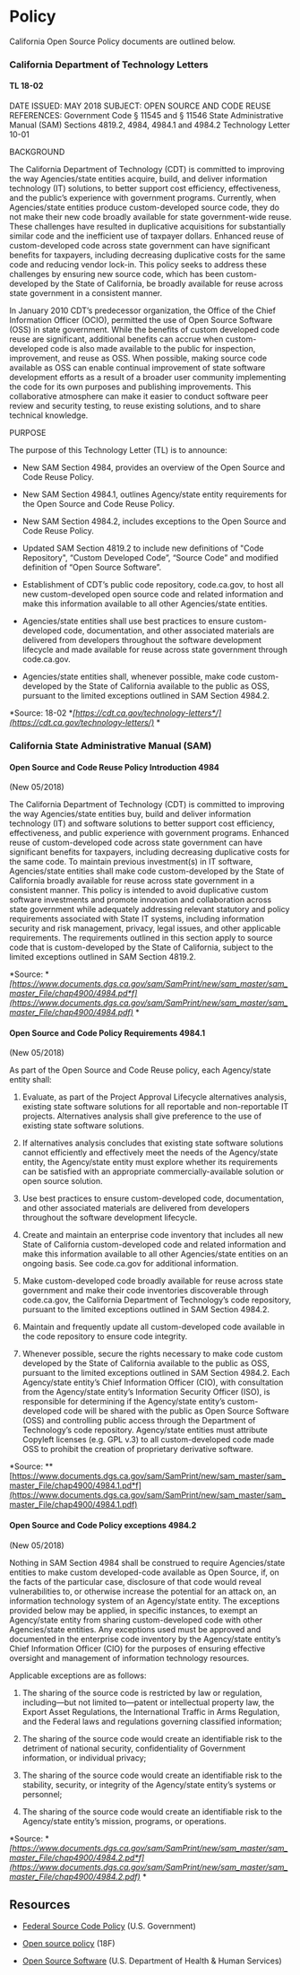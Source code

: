 # Policy

California Open Source Policy documents are outlined below. 

### California Department of Technology Letters

#### TL 18-02

DATE ISSUED: MAY 2018
SUBJECT: OPEN SOURCE AND CODE REUSE 
REFERENCES: 
Government Code § 11545 and § 11546 
State Administrative Manual (SAM) Sections 4819.2, 4984, 4984.1 and 4984.2 
Technology Letter 10-01 

BACKGROUND

The California Department of Technology (CDT) is committed to improving the way Agencies/state entities acquire, build, and deliver information technology (IT) solutions, to better support cost efficiency, effectiveness, and the public’s experience with government programs. Currently, when Agencies/state entities produce custom-developed source code, they do not make their new code broadly available for state government-wide reuse. These challenges have resulted in duplicative acquisitions for substantially similar code and the inefficient use of taxpayer dollars. Enhanced reuse of custom-developed code across state government can have significant benefits for taxpayers, including decreasing duplicative costs for the same code and reducing vendor lock-in. This policy seeks to address these challenges by ensuring new source code, which has been custom-developed by the State of California, be broadly available for reuse across state government in a consistent manner. 

In January 2010 CDT’s predecessor organization, the Office of the Chief Information Officer (OCIO), permitted the use of Open Source Software (OSS) in state government. While the benefits of custom developed code reuse are significant, additional benefits can accrue when custom-developed code is also made available to the public for inspection, improvement, and reuse as OSS. When possible, making source code available as OSS can enable continual improvement of state software development efforts as a result of a broader user community implementing the code for its own purposes and publishing improvements. This collaborative atmosphere can make it easier to conduct software peer review and security testing, to reuse existing solutions, and to share technical knowledge.

PURPOSE

The purpose of this Technology Letter (TL) is to announce: 

* New SAM Section 4984, provides an overview of the Open Source and Code Reuse Policy. 

* New SAM Section 4984.1, outlines Agency/state entity requirements for the Open Source and Code Reuse Policy. 

* New SAM Section 4984.2, includes exceptions to the Open Source and Code Reuse Policy. 

* Updated SAM Section 4819.2 to include new definitions of "Code Repository", “Custom Developed Code”, “Source Code” and modified definition of “Open Source Software”. 

* Establishment of CDT’s public code repository, code.ca.gov, to host all new custom-developed open source code and related information and make this information available to all other Agencies/state entities. 

* Agencies/state entities shall use best practices to ensure custom-developed code, documentation, and other associated materials are delivered from developers throughout the software development lifecycle and made available for reuse across state government through code.ca.gov.

* Agencies/state entities shall, whenever possible, make code custom-developed by the State of California available to the public as OSS, pursuant to the limited exceptions outlined in SAM Section 4984.2.

*Source: 18-02 **[https://cdt.ca.gov/technology-letters*/](https://cdt.ca.gov/technology-letters/)* *

### California State Administrative Manual (SAM)

#### Open Source and Code Reuse Policy Introduction 4984 

(New 05/2018) 

The California Department of Technology (CDT) is committed to improving the way Agencies/state entities buy, build and deliver information technology (IT) and software solutions to better support cost efficiency, effectiveness, and public experience with government programs. Enhanced reuse of custom-developed code across state government can have significant benefits for taxpayers, including decreasing duplicative costs for the same code. To maintain previous investment(s) in IT software, Agencies/state entities shall make code custom-developed by the State of California broadly available for reuse across state government in a consistent manner. This policy is intended to avoid duplicative custom software investments and promote innovation and collaboration across state government while adequately addressing relevant statutory and policy requirements associated with State IT systems, including information security and risk management, privacy, legal issues, and other applicable requirements. The requirements outlined in this section apply to source code that is custom-developed by the State of California, subject to the limited exceptions outlined in SAM Section 4819.2.

*Source: **[https://www.documents.dgs.ca.gov/sam/SamPrint/new/sam_master/sam_master_File/chap4900/4984.pd*f](https://www.documents.dgs.ca.gov/sam/SamPrint/new/sam_master/sam_master_File/chap4900/4984.pdf)* *

#### Open Source and Code Policy Requirements 4984.1 

(New 05/2018) 

As part of the Open Source and Code Reuse policy, each Agency/state entity shall: 

1. Evaluate, as part of the Project Approval Lifecycle alternatives analysis, existing state software solutions for all reportable and non-reportable IT projects. Alternatives analysis shall give preference to the use of existing state software solutions. 

2. If alternatives analysis concludes that existing state software solutions cannot efficiently and effectively meet the needs of the Agency/state entity, the Agency/state entity must explore whether its requirements can be satisfied with an appropriate commercially-available solution or open source solution. 

3. Use best practices to ensure custom-developed code, documentation, and other associated materials are delivered from developers throughout the software development lifecycle. 

4. Create and maintain an enterprise code inventory that includes all new State of California custom-developed code and related information and make this information available to all other Agencies/state entities on an ongoing basis. See code.ca.gov for additional information. 

5. Make custom-developed code broadly available for reuse across state government and make their code inventories discoverable through code.ca.gov, the California Department of Technology’s code repository, pursuant to the limited exceptions outlined in SAM Section 4984.2. 

6. Maintain and frequently update all custom-developed code available in the code repository to ensure code integrity. 

7. Whenever possible, secure the rights necessary to make code custom developed by the State of California available to the public as OSS, pursuant to the limited exceptions outlined in SAM Section 4984.2. Each Agency/state entity’s Chief Information Officer (CIO), with consultation from the Agency/state entity’s Information Security Officer (ISO), is responsible for determining if the Agency/state entity’s custom-developed code will be shared with the public as Open Source Software (OSS) and controlling public access through the Department of Technology’s code repository. Agency/state entities must attribute Copyleft licenses (e.g. GPL v.3) to all custom-developed code made OSS to prohibit the creation of proprietary derivative software.

*Source: **[https://www.documents.dgs.ca.gov/sam/SamPrint/new/sam_master/sam_master_File/chap4900/4984.1.pd*f](https://www.documents.dgs.ca.gov/sam/SamPrint/new/sam_master/sam_master_File/chap4900/4984.1.pdf)

#### Open Source and Code Policy exceptions 4984.2

(New 05/2018)

Nothing in SAM Section 4984 shall be construed to require Agencies/state entities to make custom developed-code available as Open Source, if, on the facts of the particular case, disclosure of that code would reveal vulnerabilities to, or otherwise increase the potential for an attack on, an information technology system of an Agency/state entity. The exceptions provided below may be applied, in specific instances, to exempt an Agency/state entity from sharing custom-developed code with other Agencies/state entities. Any exceptions used must be approved and documented in the enterprise code inventory by the Agency/state entity’s Chief Information Officer (CIO) for the purposes of ensuring effective oversight and management of information technology resources. 

Applicable exceptions are as follows: 

1. The sharing of the source code is restricted by law or regulation, including—but not limited to—patent or intellectual property law, the Export Asset Regulations, the International Traffic in Arms Regulation, and the Federal laws and regulations governing classified information; 

2. The sharing of the source code would create an identifiable risk to the detriment of national security, confidentiality of Government information, or individual privacy; 

3. The sharing of the source code would create an identifiable risk to the stability, security, or integrity of the Agency/state entity’s systems or personnel; 

4. The sharing of the source code would create an identifiable risk to the Agency/state entity’s mission, programs, or operations.

*Source: **[https://www.documents.dgs.ca.gov/sam/SamPrint/new/sam_master/sam_master_File/chap4900/4984.2.pd*f](https://www.documents.dgs.ca.gov/sam/SamPrint/new/sam_master/sam_master_File/chap4900/4984.2.pdf)* *

## Resources

* [Federal Source Code Policy](https://sourcecode.cio.gov/) (U.S. Government)

* [Open source policy](https://18f.gsa.gov/open-source-policy/) (18F)

* [Open Source Software](https://www.hhs.gov/open/2016-plan/open-source-software.html) (U.S. Department of Health & Human Services)
